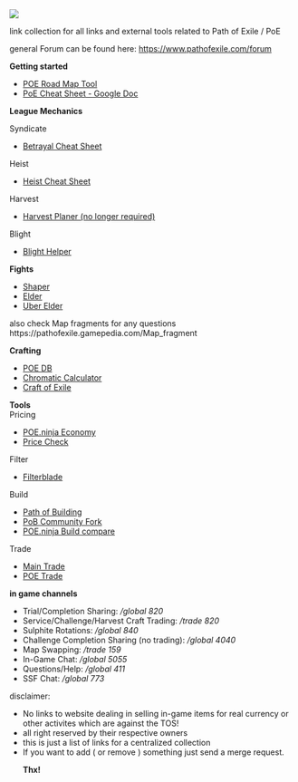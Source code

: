   <html>
<a href="http://pathofexile.com/">
  <img src="https://web.poecdn.com/image/layout/echoesoftheatlaslogo.png">
</a>

link collection for all links and external tools related to Path of Exile / PoE

general Forum can be found here: https://www.pathofexile.com/forum


<strong>Getting started</strong><br/>
<ul>
  <li><a href="https://poe-roadmap.com/"> POE Road Map Tool </a></li>
  <li><a href="https://docs.google.com/spreadsheets/d/1fIs8sdvgZG7iVouPdtFkbRx5kv55_xVja8l19yubyRU/htmlview?pru=AAABdzsP-2o*mj3Re8pfXmkmfh0yzzg91Q#gid=1995599043">PoE Cheat Sheet - Google Doc</a></li>
  </ul>

<strong>League Mechanics</strong><br/>

Syndicate
<ul>
  <li><a href="https://poetools.github.io/BetrayalCheatSheet/"> Betrayal Cheat Sheet</a></li>
  </ul>

Heist
<ul> 
  <li><a href="https://old.reddit.com/r/pathofexile/comments/jgec5u/heist_cheat_sheet_final_all_in_one_edition/">Heist Cheat Sheet</a></li>
  </ul>

Harvest
<ul>
  <li><a href="https://github.com/caxerx/PoEHarvestPlanner">Harvest Planer (no longer required)</a></li>
  </ul>
  
Blight
<ul>
  <li><a href="https://blight.raelys.com/">Blight Helper</a></li>
</ul>

<strong>Fights</strong><br/>
 <ul>
  <li><a href="https://www.youtube.com/watch?v=70olr1KMorU">Shaper</a></li>
  <li><a href="https://www.youtube.com/watch?v=70olr1KMorU">Elder</a></li>
  <li><a href="https://www.youtube.com/watch?v=70olr1KMorU">Uber Elder</a></li>
</ul>
also check Map fragments for any questions https://pathofexile.gamepedia.com/Map_fragment

<strong>Crafting</strong><br/>
 <ul>
  <li><a href="https://poedb.tw/us/mod.php">POE DB</a></li>
  <li><a href="https://siveran.github.io/calc.html">Chromatic Calculator</a></li>
  <li><a href="https://www.craftofexile.com/">Craft of Exile</a></li>
  </ul>

<strong>Tools</strong><br/>
Pricing
<ul>
  <li><a href="https://poe.ninja/">POE.ninja Economy</a></li>
  <li><a href="https://www.poeprices.info/">Price Check</a></li>
  </ul>

Filter
<ul>
  <li><a href="https://www.filterblade.xyz/">Filterblade</a></li>
 </ul> 
Build
<ul>
  <li><a href="https://github.com/Openarl/PathOfBuilding/">Path of Building</a></li>
    <li><a href="https://pathofbuilding.community/">PoB Community Fork</a></li>
    <li><a href="https://poe.ninja/challenge/builds">POE.ninja Build compare</a></li>
</ul>

Trade
<ul><li><a href="https://www.pathofexile.com/trade">Main Trade</a></li>
  <li><a href="https://poe.trade/">POE Trade </a></li>
  </ul>

<strong>in game channels</strong>
<ul><li>Trial/Completion Sharing: <i>/global 820</i></li>

<li>Service/Challenge/Harvest Craft Trading: <i>/trade 820</i></li>

<li>Sulphite Rotations: <i>/global 840</i></li>
<li>Challenge Completion Sharing (no trading): <i>/global 4040</i></li>

<li>Map Swapping: <i>/trade 159</i></li>

<li>In-Game Chat: <i>/global 5055</i></li>

<li>Questions/Help: <i>/global 411</i></li>

<li>SSF Chat: <i>/global 773</i></li>
</ul>

<div>
  disclaimer: 
  <ul><li>No links to website dealing in selling in-game items for real currency or other activites which are against the TOS!</li>
    <li>all right reserved by their respective owners</li>
    <li>this is just a list of links for a centralized collection</li>
    <li>If you want to add ( or remove ) something just send a merge request.</li>
  
  <b>Thx!</b> 
  </div>
</html>
